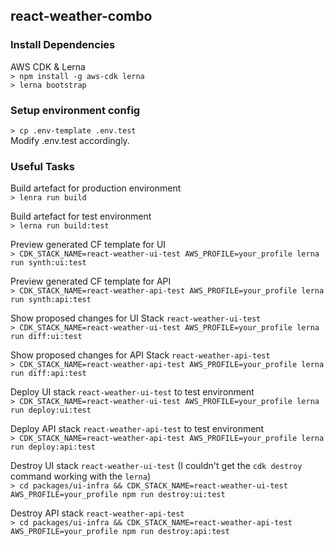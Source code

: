 ## react-weather-combo

### Install Dependencies
AWS CDK & Lerna  
`> npm install -g aws-cdk lerna`  
`> lerna bootstrap`  

### Setup environment config
`> cp .env-template .env.test`  
Modify .env.test accordingly.

### Useful Tasks
Build artefact for production environment  
`> lenra run build`  

Build artefact for test environment  
`> lerna run build:test`  

Preview generated CF template for UI  
`> CDK_STACK_NAME=react-weather-ui-test AWS_PROFILE=your_profile lerna run synth:ui:test`  

Preview generated CF template for API  
`> CDK_STACK_NAME=react-weather-api-test AWS_PROFILE=your_profile lerna run synth:api:test`  

Show proposed changes for UI Stack `react-weather-ui-test`  
`> CDK_STACK_NAME=react-weather-ui-test AWS_PROFILE=your_profile lerna run diff:ui:test`  

Show proposed changes for API Stack `react-weather-api-test`  
`> CDK_STACK_NAME=react-weather-api-test AWS_PROFILE=your_profile lerna run diff:api:test`  

Deploy UI stack `react-weather-ui-test` to test environment  
`> CDK_STACK_NAME=react-weather-ui-test AWS_PROFILE=your_profile lerna run deploy:ui:test`  

Deploy API stack `react-weather-api-test` to test environment  
`> CDK_STACK_NAME=react-weather-api-test AWS_PROFILE=your_profile lerna run deploy:api:test`  

Destroy UI stack `react-weather-ui-test` (I couldn't get the `cdk destroy` command working with the `lerna`)  
`> cd packages/ui-infra && CDK_STACK_NAME=react-weather-ui-test AWS_PROFILE=your_profile npm run destroy:ui:test`  

Destroy API stack `react-weather-api-test`  
`> cd packages/ui-infra && CDK_STACK_NAME=react-weather-api-test AWS_PROFILE=your_profile npm run destroy:api:test`  